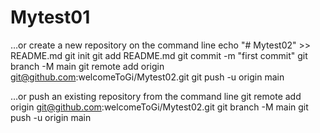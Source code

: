 # Mytest01

…or create a new repository on the command line
echo "# Mytest02" >> README.md
git init
git add README.md
git commit -m "first commit"
git branch -M main
git remote add origin git@github.com:welcomeToGi/Mytest02.git
git push -u origin main

…or push an existing repository from the command line
git remote add origin git@github.com:welcomeToGi/Mytest02.git
git branch -M main
git push -u origin main


